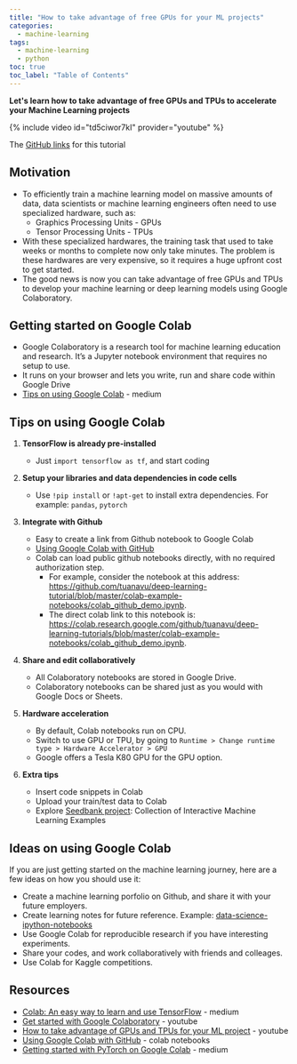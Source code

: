 ```yaml
---
title: "How to take advantage of free GPUs for your ML projects"
categories:
  - machine-learning
tags:
  - machine-learning
  - python
toc: true
toc_label: "Table of Contents"
---
```


__Let's learn how to take advantage of free GPUs and TPUs to accelerate your Machine Learning projects__

{% include video id="td5ciwor7kI" provider="youtube" %}

The [GitHub links](https://github.com/tuanavu/deep-learning-tutorial) for this tutorial

## Motivation

- To efficiently train a machine learning model on massive amounts of data, data scientists or machine learning engineers often need to use specialized hardware, such as:
    - Graphics Processing Units - GPUs
    - Tensor Processing Units - TPUs
- With these specialized hardwares, the training task that used to take weeks or months to complete now only take minutes. The problem is these hardwares are very expensive, so it requires a huge upfront cost to get started.
- The good news is now you can take advantage of free GPUs and TPUs to develop your machine learning or deep learning models using Google Colaboratory.

## Getting started on Google Colab

- Google Colaboratory is a research tool for machine learning education and research. It’s a Jupyter notebook environment that requires no setup to use.
- It runs on your browser and lets you write, run and share code within Google Drive
- [Tips on using Google Colab](https://medium.com/tensorflow/colab-an-easy-way-to-learn-and-use-tensorflow-d74d1686e309) - medium

## Tips on using Google Colab

1. __TensorFlow is already pre-installed__
	- Just `import tensorflow as tf`, and start coding
2. __Setup your libraries and data dependencies in code cells__
	- Use `!pip install` or `!apt-get` to install extra dependencies. For example: `pandas`, `pytorch`

3. __Integrate with Github__
	- Easy to create a link from Github notebook to Google Colab
	- [Using Google Colab with GitHub](https://colab.research.google.com/github/googlecolab/colabtools/blob/master/notebooks/colab-github-demo.ipynb#scrollTo=-pVhOfzLx9us)
	- Colab can load public github notebooks directly, with no required authorization step.
	    - For example, consider the notebook at this address: https://github.com/tuanavu/deep-learning-tutorial/blob/master/colab-example-notebooks/colab_github_demo.ipynb.
	    - The direct colab link to this notebook is: https://colab.research.google.com/github/tuanavu/deep-learning-tutorials/blob/master/colab-example-notebooks/colab_github_demo.ipynb.
4. __Share and edit collaboratively__
	- All Colaboratory notebooks are stored in Google Drive. 
	- Colaboratory notebooks can be shared just as you would with Google Docs or Sheets.
5. __Hardware acceleration__
	- By default, Colab notebooks run on CPU.
	- Switch to use GPU or TPU, by going to `Runtime > Change runtime type > Hardware Accelerator > GPU`
	- Google offers a Tesla K80 GPU for the GPU option.
6. __Extra tips__
	- Insert code snippets in Colab
	- Upload your train/test data to Colab
	- Explore [Seedbank project](https://research.google.com/seedbank/): Collection of Interactive Machine Learning Examples

## Ideas on using Google Colab

If you are just getting started on the machine learning journey, here are a few ideas on how you should use it:
- Create a machine learning porfolio on Github, and share it with your future employers.
- Create learning notes for future reference. Example: [data-science-ipython-notebooks](https://github.com/donnemartin/data-science-ipython-notebooks)
- Use Google Colab for reproducible research if you have interesting experiments.
- Share your codes, and work collaboratively with friends and colleages.
- Use Colab for Kaggle competitions.

## Resources
- [Colab: An easy way to learn and use TensorFlow](https://medium.com/tensorflow/colab-an-easy-way-to-learn-and-use-tensorflow-d74d1686e309) - medium
- [Get started with Google Colaboratory](https://youtu.be/inN8seMm7UI) - youtube
- [How to take advantage of GPUs and TPUs for your ML project](https://youtu.be/tCYSce6l8gA) - youtube
- [Using Google Colab with GitHub](https://colab.research.google.com/github/googlecolab/colabtools/blob/master/notebooks/colab-github-demo.ipynb#scrollTo=-pVhOfzLx9us) - colab notebooks
- [Getting started with PyTorch on Google Colab](https://medium.com/@chsafouane/getting-started-with-pytorch-on-google-colab-811c59a656b6) - medium


